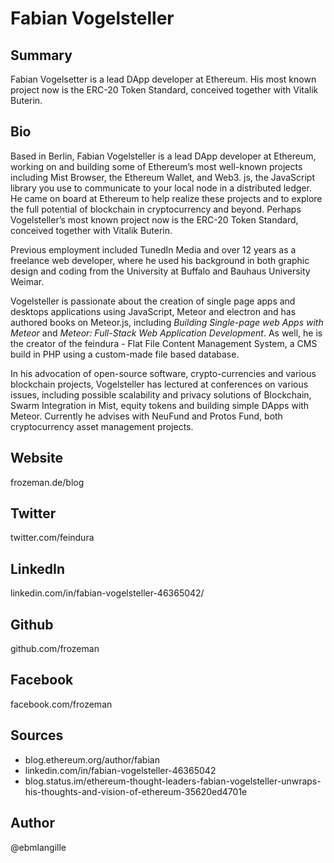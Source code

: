 # Fabian Vogelsteller

## Summary
Fabian Vogelsetter is a lead DApp developer at Ethereum. His most known project now is the ERC-20 Token Standard, conceived together with Vitalik Buterin.

## Bio
Based in Berlin, Fabian Vogelsteller is a lead DApp developer at Ethereum, working on and building some of Ethereum’s most well-known projects including Mist Browser, the Ethereum Wallet, and Web3. js, the JavaScript library you use to communicate to your local node in a distributed ledger. He came on board at Ethereum to help realize these projects and to explore the full potential of blockchain in cryptocurrency and beyond. Perhaps Vogelsteller’s most known project now is the ERC-20 Token Standard, conceived together with Vitalik Buterin.

Previous employment included TunedIn Media and over 12 years as a freelance web developer, where he used his background in both graphic design and coding from the University at Buffalo and Bauhaus University Weimar.

Vogelsteller is passionate about the creation of single page apps and desktops applications using JavaScript, Meteor and electron and has authored books on Meteor.js, including *Building Single-page web Apps with Meteor* and *Meteor: Full-Stack Web Application Development*. As well, he is the creator of the feindura - Flat File Content Management System, a CMS build in PHP using a custom-made file based database.

In his advocation of open-source software, crypto-currencies and various blockchain projects, Vogelsteller has lectured at conferences  on various issues, including possible scalability and privacy solutions of Blockchain, Swarm Integration in Mist, equity tokens and building simple DApps with Meteor. Currently he advises with NeuFund and Protos Fund, both cryptocurrency asset management projects.

## Website
frozeman.de/blog

## Twitter
twitter.com/feindura

## LinkedIn
linkedin.com/in/fabian-vogelsteller-46365042/

## Github
github.com/frozeman

## Facebook
facebook.com/frozeman

## Sources
- blog.ethereum.org/author/fabian
- linkedin.com/in/fabian-vogelsteller-46365042
- blog.status.im/ethereum-thought-leaders-fabian-vogelsteller-unwraps-his-thoughts-and-vision-of-ethereum-35620ed4701e

## Author
@ebmlangille
